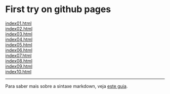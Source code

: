 # First try on github pages

[index01.html](../basic/index01.html)<br>
[index02.html](../basic/index02.html)<br>
[index03.html](../basic/index03.html)<br>
[index04.html](../basic/index04.html)<br>
[index05.html](../basic/index05.html)<br>
[index06.html](../basic/index06.html)<br>
[index07.html](../basic/index07.html)<br>
[index08.html](../basic/index08.html)<br>
[index09.html](../basic/index09.html)<br>
[index10.html](../basic/index10.html)<br>

---
Para saber mais sobre a sintaxe markdown, veja [este guia](https://guides.github.com/features/mastering-markdown/).
